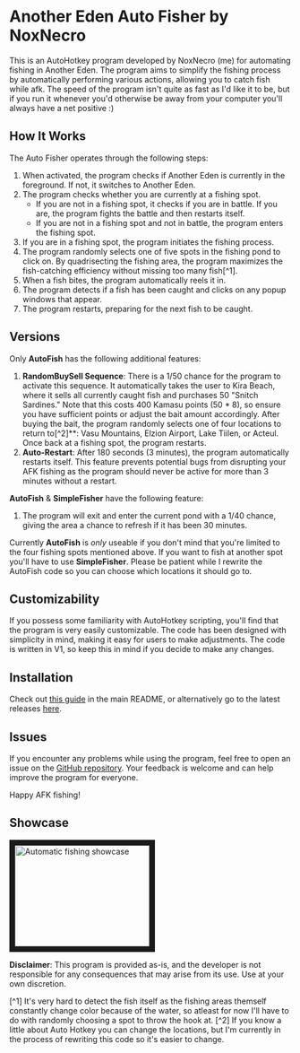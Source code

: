 # Another Eden Auto Fisher by NoxNecro

This is an AutoHotkey program developed by NoxNecro (me) for automating fishing in Another Eden. The program aims to simplify the fishing process by automatically performing various actions, allowing you to catch fish while afk. The speed of the program isn't quite as fast as I'd like it to be, but if you run it whenever you'd otherwise be away from your computer you'll always have a net positive :)


## How It Works

The Auto Fisher operates through the following steps:

1. When activated, the program checks if Another Eden is currently in the foreground. If not, it switches to Another Eden.
2. The program checks whether you are currently at a fishing spot.
   - If you are not in a fishing spot, it checks if you are in battle. If you are, the program fights the battle and then restarts itself.
   - If you are not in a fishing spot and not in battle, the program enters the fishing spot.
3. If you are in a fishing spot, the program initiates the fishing process.
4. The program randomly selects one of five spots in the fishing pond to click on. By quadrisecting the fishing area, the program maximizes the fish-catching efficiency without missing too many fish[^1].
5. When a fish bites, the program automatically reels it in.
6. The program detects if a fish has been caught and clicks on any popup windows that appear.
7. The program restarts, preparing for the next fish to be caught.

## Versions

Only **AutoFish** has the following additional features:
1. **RandomBuySell Sequence**: There is a 1/50 chance for the program to activate this sequence. It automatically takes the user to Kira Beach, where it sells all currently caught fish and purchases 50 "Snitch Sardines." Note that this costs 400 Kamasu points (50 * 8), so ensure you have sufficient points or adjust the bait amount accordingly. After buying the bait, the program randomly selects one of four locations to return to[^2]**: Vasu Mountains, Elzion Airport, Lake Tiilen, or Acteul. Once back at a fishing spot, the program restarts.
2. **Auto-Restart**: After 180 seconds (3 minutes), the program automatically restarts itself. This feature prevents potential bugs from disrupting your AFK fishing as the program should never be active for more than 3 minutes without a restart.

**AutoFish** & **SimpleFisher** have the following feature:
1. The program will exit and enter the current pond with a 1/40 chance, giving the area a chance to refresh if it has been 30 minutes.

Currently **AutoFish** is _only_ useable if you don't mind that you're limited to the four fishing spots mentioned above. If you want to fish at another spot you'll have to use **SimpleFisher**. Please be patient while I rewrite the AutoFish code so you can choose which locations it should go to.

## Customizability

If you possess some familiarity with AutoHotkey scripting, you'll find that the program is very easily customizable. The code has been designed with simplicity in mind, making it easy for users to make adjustments. The code is written in V1, so keep this in mind if you decide to make any changes.

## Installation

Check out [this guide](https://github.com/NoxNecro/Another-Eden-AutoHotkey/blob/main/README.md#installation) in the main README, or alternatively go to the latest releases [here](https://github.com/NoxNecro/Another-Eden-AutoHotkey/releases/latest).

## Issues

If you encounter any problems while using the program, feel free to open an issue on the [GitHub repository](https://github.com/NoxNecro/Another-Eden-AutoHotkey/issues). Your feedback is welcome and can help improve the program for everyone.

Happy AFK fishing!

## Showcase
<a href="http://www.youtube.com/watch?feature=player_embedded&v=zuKLEm0CVoI
" target="_blank"><img src="http://img.youtube.com/vi/zuKLEm0CVoI/0.jpg" 
alt="Automatic fishing showcase" width="240" height="180" border="10" /></a>

**Disclaimer**: This program is provided as-is, and the developer is not responsible for any consequences that may arise from its use. Use at your own discretion.

[^1] It's very hard to detect the fish itself as the fishing areas themself constantly change color because of the water, so atleast for now I'll have to do with randomly choosing a spot to throw the hook at.
[^2] If you know a little about Auto Hotkey you can change the locations, but I'm currently in the process of rewriting this code so it's easier to change. 
